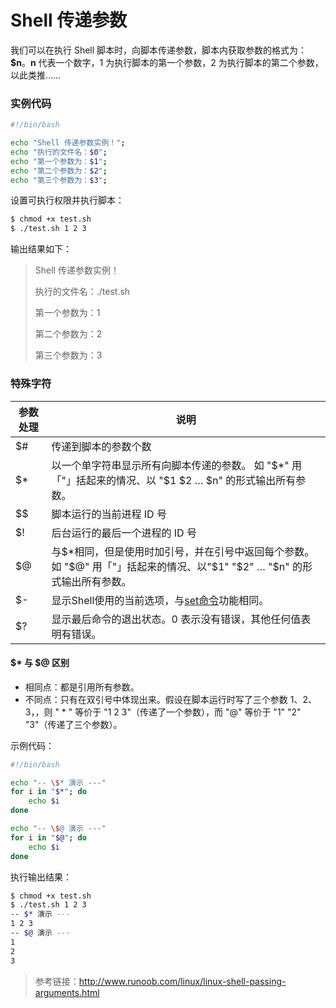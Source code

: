 #  Shell 传递参数

我们可以在执行 Shell 脚本时，向脚本传递参数，脚本内获取参数的格式为：**$n**。**n** 代表一个数字，1 为执行脚本的第一个参数，2 为执行脚本的第二个参数，以此类推……

###  实例代码

```bash
#!/bin/bash

echo "Shell 传递参数实例！";
echo "执行的文件名：$0";
echo "第一个参数为：$1";
echo "第二个参数为：$2";
echo "第三个参数为：$3";
```

设置可执行权限并执行脚本：

```bash
$ chmod +x test.sh
$ ./test.sh 1 2 3
```

输出结果如下：

>Shell 传递参数实例！
>
>执行的文件名：./test.sh
>
>第一个参数为：1
>
>第二个参数为：2
>
>第三个参数为：3

###  特殊字符

| 参数处理 | 说明                                                         |
| -------- | ------------------------------------------------------------ |
| $#       | 传递到脚本的参数个数                                         |
| $*       | 以一个单字符串显示所有向脚本传递的参数。 如 "$*" 用「"」括起来的情况、以 "$1 $2 … $n" 的形式输出所有参数。 |
| $$       | 脚本运行的当前进程 ID 号                                     |
| $!       | 后台运行的最后一个进程的 ID 号                               |
| $@       | 与$*相同，但是使用时加引号，并在引号中返回每个参数。 如 "$@" 用「"」括起来的情况、以"$1" "$2" … "$n" 的形式输出所有参数。 |
| $-       | 显示Shell使用的当前选项，与[set命令](http://www.runoob.com/linux/linux-comm-set.html)功能相同。 |
| $?       | 显示最后命令的退出状态。0 表示没有错误，其他任何值表明有错误。 |

####  $* 与 $@ 区别

- 相同点：都是引用所有参数。
- 不同点：只有在双引号中体现出来。假设在脚本运行时写了三个参数 1、2、3，，则 " * " 等价于 "1 2 3"（传递了一个参数），而 "@" 等价于 "1" "2" "3"（传递了三个参数）。

示例代码：

```bash
#!/bin/bash

echo "-- \$* 演示 ---"
for i in "$*"; do
    echo $i
done

echo "-- \$@ 演示 ---"
for i in "$@"; do
    echo $i
done
```

执行输出结果：

```bash
$ chmod +x test.sh 
$ ./test.sh 1 2 3
-- $* 演示 ---
1 2 3
-- $@ 演示 ---
1
2
3
```



> 参考链接：http://www.runoob.com/linux/linux-shell-passing-arguments.html